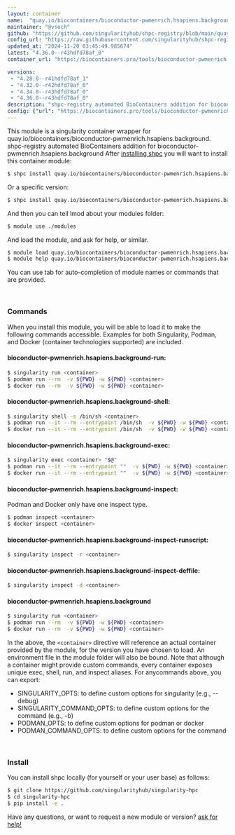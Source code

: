 ```yaml
---
layout: container
name:  "quay.io/biocontainers/bioconductor-pwmenrich.hsapiens.background"
maintainer: "@vsoch"
github: "https://github.com/singularityhub/shpc-registry/blob/main/quay.io/biocontainers/bioconductor-pwmenrich.hsapiens.background/container.yaml"
config_url: "https://raw.githubusercontent.com/singularityhub/shpc-registry/main/quay.io/biocontainers/bioconductor-pwmenrich.hsapiens.background/container.yaml"
updated_at: "2024-11-20 03:45:49.985674"
latest: "4.36.0--r43hdfd78af_0"
container_url: "https://biocontainers.pro/tools/bioconductor-pwmenrich.hsapiens.background"

versions:
 - "4.28.0--r41hdfd78af_1"
 - "4.32.0--r42hdfd78af_0"
 - "4.34.0--r43hdfd78af_0"
 - "4.36.0--r43hdfd78af_0"
description: "shpc-registry automated BioContainers addition for bioconductor-pwmenrich.hsapiens.background"
config: {"url": "https://biocontainers.pro/tools/bioconductor-pwmenrich.hsapiens.background", "maintainer": "@vsoch", "description": "shpc-registry automated BioContainers addition for bioconductor-pwmenrich.hsapiens.background", "latest": {"4.36.0--r43hdfd78af_0": "sha256:52c1298716c55e2b7de51bf26035ff85aa12063708edeec5c92f0438f3ba8d4d"}, "tags": {"4.28.0--r41hdfd78af_1": "sha256:97341cafd2a70fc45c51c7e3329499f887e53efee306e1fde9a1057176169637", "4.32.0--r42hdfd78af_0": "sha256:64b4cdef6d6684f96a01c5ac276a6bd23c719ca5c465360dc29c4ea8eace6467", "4.34.0--r43hdfd78af_0": "sha256:8702b3e942cb9645923142bd737604fac281ef142ee00df7762206e5dca4c6e7", "4.36.0--r43hdfd78af_0": "sha256:52c1298716c55e2b7de51bf26035ff85aa12063708edeec5c92f0438f3ba8d4d"}, "docker": "quay.io/biocontainers/bioconductor-pwmenrich.hsapiens.background"}
---
```


This module is a singularity container wrapper for quay.io/biocontainers/bioconductor-pwmenrich.hsapiens.background.
shpc-registry automated BioContainers addition for bioconductor-pwmenrich.hsapiens.background
After [installing shpc](#install) you will want to install this container module:


```bash
$ shpc install quay.io/biocontainers/bioconductor-pwmenrich.hsapiens.background
```

Or a specific version:

```bash
$ shpc install quay.io/biocontainers/bioconductor-pwmenrich.hsapiens.background:4.36.0--r43hdfd78af_0
```

And then you can tell lmod about your modules folder:

```bash
$ module use ./modules
```

And load the module, and ask for help, or similar.

```bash
$ module load quay.io/biocontainers/bioconductor-pwmenrich.hsapiens.background/4.36.0--r43hdfd78af_0
$ module help quay.io/biocontainers/bioconductor-pwmenrich.hsapiens.background/4.36.0--r43hdfd78af_0
```

You can use tab for auto-completion of module names or commands that are provided.

<br>

### Commands

When you install this module, you will be able to load it to make the following commands accessible.
Examples for both Singularity, Podman, and Docker (container technologies supported) are included.

#### bioconductor-pwmenrich.hsapiens.background-run:

```bash
$ singularity run <container>
$ podman run --rm  -v ${PWD} -w ${PWD} <container>
$ docker run --rm  -v ${PWD} -w ${PWD} <container>
```

#### bioconductor-pwmenrich.hsapiens.background-shell:

```bash
$ singularity shell -s /bin/sh <container>
$ podman run --it --rm --entrypoint /bin/sh  -v ${PWD} -w ${PWD} <container>
$ docker run --it --rm --entrypoint /bin/sh  -v ${PWD} -w ${PWD} <container>
```

#### bioconductor-pwmenrich.hsapiens.background-exec:

```bash
$ singularity exec <container> "$@"
$ podman run --it --rm --entrypoint ""  -v ${PWD} -w ${PWD} <container> "$@"
$ docker run --it --rm --entrypoint ""  -v ${PWD} -w ${PWD} <container> "$@"
```

#### bioconductor-pwmenrich.hsapiens.background-inspect:

Podman and Docker only have one inspect type.

```bash
$ podman inspect <container>
$ docker inspect <container>
```

#### bioconductor-pwmenrich.hsapiens.background-inspect-runscript:

```bash
$ singularity inspect -r <container>
```

#### bioconductor-pwmenrich.hsapiens.background-inspect-deffile:

```bash
$ singularity inspect -d <container>
```



#### bioconductor-pwmenrich.hsapiens.background

```bash
$ singularity run <container>
$ podman run --rm  -v ${PWD} -w ${PWD} <container>
$ docker run --rm  -v ${PWD} -w ${PWD} <container>
```


In the above, the `<container>` directive will reference an actual container provided
by the module, for the version you have chosen to load. An environment file in the
module folder will also be bound. Note that although a container
might provide custom commands, every container exposes unique exec, shell, run, and
inspect aliases. For anycommands above, you can export:

 - SINGULARITY_OPTS: to define custom options for singularity (e.g., --debug)
 - SINGULARITY_COMMAND_OPTS: to define custom options for the command (e.g., -b)
 - PODMAN_OPTS: to define custom options for podman or docker
 - PODMAN_COMMAND_OPTS: to define custom options for the command

<br>

### Install

You can install shpc locally (for yourself or your user base) as follows:

```bash
$ git clone https://github.com/singularityhub/singularity-hpc
$ cd singularity-hpc
$ pip install -e .
```

Have any questions, or want to request a new module or version? [ask for help!](https://github.com/singularityhub/singularity-hpc/issues)
